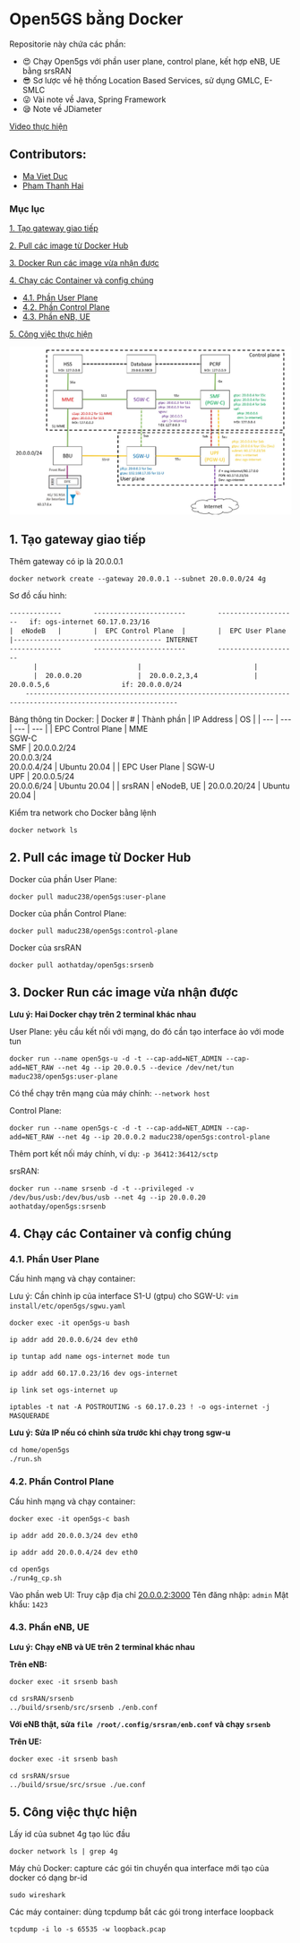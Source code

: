 # Open5GS bằng Docker

Repositorie này chứa các phần:
- :heart_eyes: Chạy Open5gs với phần user plane, control plane, kết hợp eNB, UE bằng srsRAN
- :sunglasses: Sơ lược về hệ thống Location Based Services, sử dụng GMLC, E-SMLC
- :stuck_out_tongue_winking_eye: Vài note về Java, Spring Framework
- :sleepy: Note về JDiameter

[Video thực hiện](https://www.youtube.com/watch?v=6pnh7TqTU6c)

## Contributors:
- [Ma Viet Duc](https://github.com/maduc238)
- [Pham Thanh Hai](https://github.com/ahihi8z8z)

### Mục lục

[1. Tạo gateway giao tiếp](#nung)

[2. Pull các image từ Docker Hub](#slong)

[3. Docker Run các image vừa nhận được](#slam)

[4. Chạy các Container và config chúng](#sli)
- [4.1. Phần User Plane](#slinung)
- [4.2. Phần Control Plane](#slislong)
- [4.3. Phần eNB, UE](#slislam)

[5. Công việc thực hiện](#ha)

<img src="images/Open5gs-config.jpg">

<a name="nung"></a>
## 1. Tạo gateway giao tiếp
Thêm gateway có ip là 20.0.0.1
```
docker network create --gateway 20.0.0.1 --subnet 20.0.0.0/24 4g
```
Sơ đồ cấu hình:
```
-------------        -----------------------        --------------------   if: ogs-internet 60.17.0.23/16
|  eNodeB   |        |  EPC Control Plane  |        |  EPC User Plane  |------------------------------------- INTERNET
-------------        -----------------------        --------------------
      |                         |                            |
      |  20.0.0.20              |  20.0.0.2,3,4              |  20.0.0.5,6                  if: 20.0.0.0/24
    ------------------------------------------------------------------------------------------------------------
```
Bảng thông tin Docker:
| Docker # | Thành phần | IP Address | OS |
| --- | --- | --- | --- |
| EPC Control Plane | MME <br> SGW-C <br> SMF | 20.0.0.2/24 <br> 20.0.0.3/24 <br> 20.0.0.4/24 | Ubuntu 20.04 |
| EPC User Plane | SGW-U <br> UPF | 20.0.0.5/24 <br> 20.0.0.6/24 | Ubuntu 20.04 |
| srsRAN | eNodeB, UE | 20.0.0.20/24 | Ubuntu 20.04 |

Kiểm tra network cho Docker bằng lệnh
```
docker network ls
```

<a name="slong"></a>
## 2. Pull các image từ Docker Hub
Docker của phần User Plane:
```
docker pull maduc238/open5gs:user-plane
```
Docker của phần Control Plane:
```
docker pull maduc238/open5gs:control-plane 
```
Docker của srsRAN
```
docker pull aothatday/open5gs:srsenb
```

<a name="slam"></a>
## 3. Docker Run các image vừa nhận được
**Lưu ý: Hai Docker chạy trên 2 terminal khác nhau**

User Plane: yêu cầu kết nối với mạng, do đó cần tạo interface ảo với mode tun
```
docker run --name open5gs-u -d -t --cap-add=NET_ADMIN --cap-add=NET_RAW --net 4g --ip 20.0.0.5 --device /dev/net/tun maduc238/open5gs:user-plane
```

Có thể chạy trên mạng của máy chính: `--network host`

Control Plane:
```
docker run --name open5gs-c -d -t --cap-add=NET_ADMIN --cap-add=NET_RAW --net 4g --ip 20.0.0.2 maduc238/open5gs:control-plane
```
Thêm port kết nối máy chính, ví dụ: `-p 36412:36412/sctp`

srsRAN:
```
docker run --name srsenb -d -t --privileged -v /dev/bus/usb:/dev/bus/usb --net 4g --ip 20.0.0.20 aothatday/open5gs:srsenb
```

<a name="sli"></a>
## 4. Chạy các Container và config chúng
<a name="slinung"></a>
### 4.1. Phần User Plane
Cấu hình mạng và chạy container:

Lưu ý: Cần chỉnh ip của interface S1-U (gtpu) cho SGW-U: `vim install/etc/open5gs/sgwu.yaml`

```
docker exec -it open5gs-u bash 
```
```
ip addr add 20.0.0.6/24 dev eth0 
```
```
ip tuntap add name ogs-internet mode tun 
```
```
ip addr add 60.17.0.23/16 dev ogs-internet 
```
```
ip link set ogs-internet up 
```
```
iptables -t nat -A POSTROUTING -s 60.17.0.23 ! -o ogs-internet -j MASQUERADE 
```

**Lưu ý: Sửa IP nếu có chỉnh sửa trước khi chạy trong sgw-u**
```
cd home/open5gs 
./run.sh 
```
<a name="slislong"></a>
### 4.2. Phần Control Plane
Cấu hình mạng và chạy container:
```
docker exec -it open5gs-c bash 
```
```
ip addr add 20.0.0.3/24 dev eth0 
```
```
ip addr add 20.0.0.4/24 dev eth0 
```
```
cd open5gs 
./run4g_cp.sh 
```
Vào phần web UI:
Truy cập địa chỉ [20.0.0.2:3000](http://20.0.0.2:3000)
Tên đăng nhập: `admin`
Mật khẩu: `1423`

<a name="slislam"></a>
### 4.3. Phần eNB, UE
**Lưu ý: Chạy eNB và UE trên 2 terminal khác nhau**

**Trên eNB:**
```
docker exec -it srsenb bash
```
```
cd srsRAN/srsenb
../build/srsenb/src/srsenb ./enb.conf 
```
**Với eNB thật, sửa `file /root/.config/srsran/enb.conf` và chạy `srsenb`**

**Trên UE:**
```
docker exec -it srsenb bash
```
```
cd srsRAN/srsue
../build/srsue/src/srsue ./ue.conf
```

<a name="ha"></a>
## 5. Công việc thực hiện
Lấy id của subnet 4g tạo lúc đầu
```
docker network ls | grep 4g
```
Máy chủ Docker: capture các gói tin chuyển qua interface mới tạo của docker có dạng br-id
```
sudo wireshark
```
Các máy container: dùng tcpdump bắt các gói trong interface loopback
```
tcpdump -i lo -s 65535 -w loopback.pcap
```
